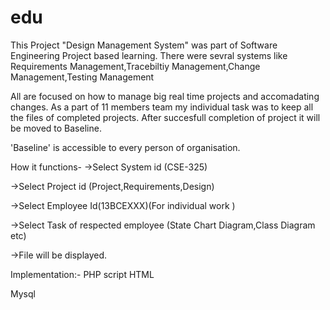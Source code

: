 # edu
This Project "Design Management System" was part of Software Engineering Project based learning.
There were sevral systems like Requirements Management,Tracebiltiy Management,Change Management,Testing Management


All are focused on how to manage big  real time projects and accomadating changes.
As a part of 11 members team my individual task was to keep all the files of completed projects.
After succesfull  completion of project it will be moved to Baseline.


'Baseline' is accessible to every person of organisation.


How it functions-
->Select System id (CSE-325)

->Select Project id (Project,Requirements,Design)

->Select Employee Id(13BCEXXX)(For individual work )

->Select Task of respected employee (State Chart Diagram,Class Diagram etc)

->File will be displayed.


Implementation:-
PHP script 
HTML 

Mysql 



